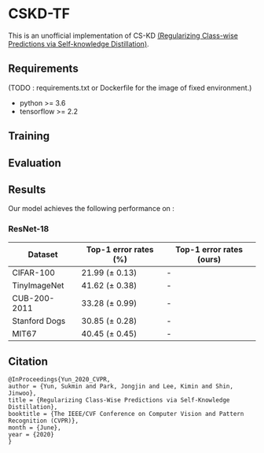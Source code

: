 # CSKD-TF
This is an unofficial implementation of CS-KD [(Regularizing Class-wise Predictions via Self-knowledge Distillation)](https://arxiv.org/abs/2003.13964).

## Requirements
(TODO : requirements.txt or Dockerfile for the image of fixed environment.)
- python >= 3.6
- tensorflow >= 2.2

## Training

## Evaluation

## Results
Our model achieves the following performance on :
### ResNet-18
|    Dataset    | Top-1 error rates (%) | Top-1 error rates (ours) |
| ------------- | --------------------- | ------------------------ |
|   CIFAR-100   |     21.99 (± 0.13)    |             -            |
| TinyImageNet  |     41.62 (± 0.38)    |             -            |
| CUB-200-2011  |     33.28 (± 0.99)    |             -            |
| Stanford Dogs |     30.85 (± 0.28)    |             -            |
|     MIT67     |     40.45 (± 0.45)    |             -            |

## Citation
```
@InProceedings{Yun_2020_CVPR,
author = {Yun, Sukmin and Park, Jongjin and Lee, Kimin and Shin, Jinwoo},
title = {Regularizing Class-Wise Predictions via Self-Knowledge Distillation},
booktitle = {The IEEE/CVF Conference on Computer Vision and Pattern Recognition (CVPR)},
month = {June},
year = {2020}
}
```